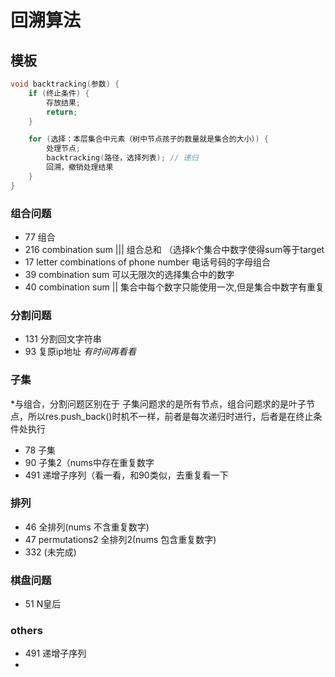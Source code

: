 # 回溯算法
## 模板
```c++
void backtracking(参数) {
    if (终止条件) {
        存放结果;
        return;
    }

    for (选择：本层集合中元素（树中节点孩子的数量就是集合的大小）) {
        处理节点;
        backtracking(路径，选择列表); // 递归
        回溯，撤销处理结果
    }
}
```
### 组合问题
* 77 组合
* 216 combination sum ||| 组合总和 （选择k个集合中数字使得sum等于target
* 17 letter combinations of phone number 电话号码的字母组合
* 39 combination sum 可以无限次的选择集合中的数字
* 40 combination sum || 集合中每个数字只能使用一次,但是集合中数字有重复
### 分割问题
* 131 分割回文字符串
* 93 复原ip地址 *有时间再看看*

### 子集 
\*与组合，分割问题区别在于 子集问题求的是所有节点，组合问题求的是叶子节点，所以res.push_back()时机不一样，前者是每次递归时进行，后者是在终止条件处执行
* 78 子集 
* 90 子集2（nums中存在重复数字
* 491 递增子序列（看一看，和90类似，去重复看一下
### 排列
* 46 全排列(nums 不含重复数字)
* 47 permutations2 全排列2(nums 包含重复数字)
* 332 (未完成)
### 棋盘问题
* 51 N皇后

### others
* 491 递增子序列
* 